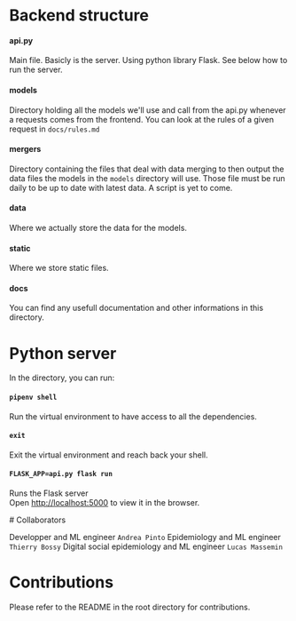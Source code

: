 # Backend structure

#### api.py

Main file. Basicly is the server. Using python library Flask. See below how to run the server.

#### models

Directory holding all the models we'll use and call from the api.py whenever a requests comes from the frontend.
You can look at the rules of a given request in `docs/rules.md`

#### mergers

Directory containing the files that deal with data merging to then output the data files the models in the `models` directory will use. Those file must be run daily to be up to date with latest data. A script is yet to come.

#### data

Where we actually store the data for the models.

#### static

Where we store static files.

#### docs

You can find any usefull documentation and other informations in this directory.

# Python server

In the directory, you can run:

#### `pipenv shell`

Run the virtual environment to have access to all the dependencies.

#### `exit`

Exit the virtual environment and reach back your shell.

#### `FLASK_APP=api.py flask run`

Runs the Flask server <br />
Open [http://localhost:5000](http://localhost:5000) to view it in the browser.

# Collaborators

Developper and ML engineer `Andrea Pinto`
Epidemiology and ML engineer `Thierry Bossy`
Digital social epidemiology and ML engineer `Lucas Massemin`

# Contributions

Please refer to the README in the root directory for contributions.
